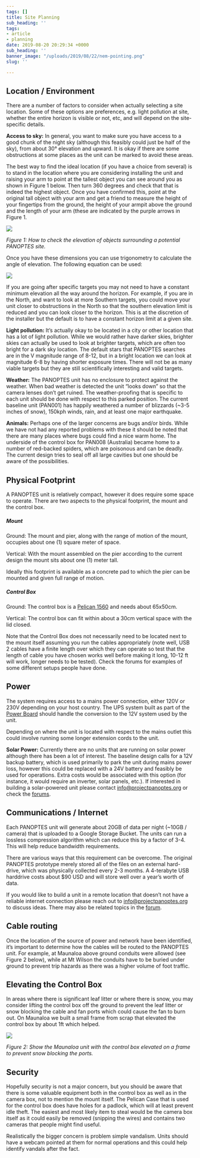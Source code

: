 ```yaml
---
tags: []
title: Site Planning
sub_heading: ''
tags:
- article
- planning
date: 2019-08-20 20:29:34 +0000
sub_heading: ''
banner_image: "/uploads/2019/08/22/nem-pointing.png"
slug: ''

---
```

## Location / Environment

There are a number of factors to consider when actually selecting a site location. Some of these options are preferences, e.g. light pollution at site, whether the entire horizon is visible or not, etc, and will depend on the site-specific details.

**Access to sky:** In general, you want to make sure you have access to a good chunk of the night sky (although this feasibly could just be half of the sky), from about 30° elevation and upward. It is okay if there are some obstructions at some places as the unit can be marked to avoid these areas.

The best way to find the ideal location (if you have a choice from several) is to stand in the location where you are considering installing the unit and raising your arm to point at the tallest object you can see around you as shown in Figure 1 below. Then turn 360 degrees and check that that is indeed the highest object. Once you have confirmed this, point at the original tall object with your arm and get a friend to measure the height of your fingertips from the ground, the height of your armpit above the ground and the length of your arm (these are indicated by the purple arrows in Figure 1.

![](/uploads/2019/08/22/nem-pointing.png)

_Figure 1: How to check the elevation of objects surrounding a potential PANOPTES site._

Once you have these dimensions you can use trigonometry to calculate the angle of elevation. The following equation can be used:

![](/uploads/2019/08/22/elevation.png)

If you are going after specific targets you may not need to have a constant minimum elevation all the way around the horizon. For example, if you are in the North, and want to look at more Southern targets, you could move your unit closer to obstructions in the North so that the southern elevation limit is reduced and you can look closer to the horizon. This is at the discretion of the installer but the default is to have a constant horizon limit at a given site.

**Light pollution:** It’s actually okay to be located in a city or other location that has a lot of light pollution. While we would rather have darker skies, brighter skies can actually be used to look at brighter targets, which are often too bright for a dark sky location. The default stars that PANOPTES searches are in the V magnitude range of 8-12, but in a bright location we can look at magnitude 6-8 by having shorter exposure times. There will not be as many viable targets but they are still scientifically interesting and valid targets.

**Weather:** The PANOPTES unit has no enclosure to protect against the weather. When bad weather is detected the unit “looks down” so that the camera lenses don’t get ruined. The weather-proofing that is specific to each unit should be done with respect to this parked position. The current baseline unit (PAN001) has happily weathered a number of blizzards (\~3-5 inches of snow), 150kph winds, rain, and at least one major earthquake.

**Animals:** Perhaps one of the larger concerns are bugs and/or birds. While we have not had any reported problems with these it should be noted that there are many places where bugs could find a nice warm home. The underside of the control box for PAN008 (Australia) became home to a number of red-backed spiders, which are poisonous and can be deadly. The current design tries to seal off all large cavities but one should be aware of the possibilities.

## Physical Footprint

A PANOPTES unit is relatively compact, however it does require some space to operate. There are two aspects to the physical footprint, the mount and the control box.

##### Mount

Ground: The mount and pier, along with the range of motion of the mount, occupies about one (1) square meter of space.

Vertical: With the mount assembled on the pier according to the current design the mount sits about one (1) meter tall.

Ideally this footprint is available as a concrete pad to which the pier can be mounted and given full range of motion.

##### Control Box

Ground: The control box is a [Pelican 1560](https://www.pelican.com/us/en/product/cases/protector/1560) and needs about 65x50cm.

Vertical: The control box can fit within about a 30cm vertical space with the lid closed.

Note that the Control Box does not necessarily need to be located next to the mount itself assuming you run the cables appropriately (note well, USB 2 cables have a finite length over which they can operate so test that the length of cable you have chosen works well before making it long, 10-12 ft will work, longer needs to be tested). Check the forums for examples of some different setups people have done.

## Power

The system requires access to a mains power connection, either 120V or 230V depending on your host country. The UPS system built as part of the [Power Board](https://docs.google.com/document/d/1A91cS6mInqHBecLHhUG1eggTJb13dPNvwCaTSvFpjB8/edit?usp=sharing) should handle the conversion to the 12V system used by the unit.

Depending on where the unit is located with respect to the mains outlet this could involve running some longer extension cords to the unit.

**Solar Power:** Currently there are no units that are running on solar power although there has been a lot of interest. The baseline design calls for a 12V backup battery, which is used primarily to park the unit during mains power loss, however this could be replaced with a 24V battery and feasibly be used for operations. Extra costs would be associated with this option (for instance, it would require an inverter, solar panels, etc.). If interested in building a solar-powered unit please contact [info@projectpanoptes.org](mailto:info@projectpanoptes.org) or check the [forums](https://forum.projectpanoptes.org).

## Communications / Internet

Each PANOPTES unit will generate about 20GB of data per night (\~10GB / camera) that is uploaded to a Google Storage Bucket. The units can run a lossless compression algorithm which can reduce this by a factor of 3-4. This will help reduce bandwidth requirements.

There are various ways that this requirement can be overcome. The original PANOPTES prototype merely stored all of the files on an external hard-drive, which was physically collected every 2-3 months. A 4-terabyte USB harddrive costs about $90 USD and will store well over a year’s worth of data.

If you would like to build a unit in a remote location that doesn’t not have a reliable internet connection please reach out to [info@projectpanoptes.org](mailto:info@projectpanoptes.org) to discuss ideas. There may also be related topics in the [forum](https://forum.projectpanoptes.org).

## Cable routing

Once the location of the source of power and network have been identified, it’s important to determine how the cables will be routed to the PANOPTES unit. For example, at Maunaloa above ground conduits were allowed (see Figure 2 below), while at Mt Wilson the conduits have to be buried under ground to prevent trip hazards as there was a higher volume of foot traffic.

## Elevating the Control Box

In areas where there is significant leaf litter or where there is snow, you may consider lifting the control box off the ground to prevent the leaf litter or snow blocking the cable and fan ports which could cause the fan to burn out. On Maunaloa we built a small frame from scrap that elevated the control box by about 1ft which helped.

![](/uploads/2019/08/22/unit001-parked.png)

_Figure 2: Show the Maunaloa unit with the control box elevated on a frame to prevent snow blocking the ports._

## Security

Hopefully security is not a major concern, but you should be aware that there is some valuable equipment both in the control box as well as in the camera box, not to mention the mount itself. The Pelican Case that is used for the control box does have holes for a padlock, which will at least prevent idle theft. The easiest and most likely item to steal would be the camera box itself as it could easily be removed (snipping the wires) and contains two cameras that people might find useful.

Realistically the bigger concern is problem simple vandalism. Units should have a webcam pointed at them for normal operations and this could help identify vandals after the fact.
